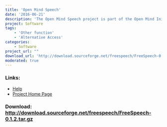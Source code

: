 ```yaml
---
title: 'Open Mind Speech'
date: '2016-06-21'
description: 'The Open Mind Speech project is part of the Open Mind Initiative and aims to develop free (GPL) speech recognition tools and applications, as well as collect speech data from ""e-citizens"" using the Internet.'
project: Software
tags:
    - 'Other function'
    - 'Alternative Access'
categories:
    - Software
project_url: ""
download_url: 'http://download.sourceforge.net/freespeech/FreeSpeech-0.1.2.tar.gz'
moderated: true
---
```



### Links:
- <a href="http://freespeech.sourceforge.net/FreeSpeech/doc/html/index.html">Help</a>
- <a href="http://freespeech.sourceforge.net/">Project Home Page</a>

### Download: http://download.sourceforge.net/freespeech/FreeSpeech-0.1.2.tar.gz 